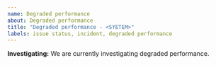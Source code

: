 ```yaml
---
name: Degraded performance
about: Degraded performance
title: "Degraded performance - <SYETEM>"
labels: issue status, incident, degraded performance
---
```


<!-- **Update:** YOUR UPDATE HERE. -->

<!-- **Resolved:** This incident has been resolved. -->

<!-- **Monitoring:** We have implemented a fix and we are continuing to monitor the incident. -->

<!-- Identified:** We have identified the issue and a fix is being implemented. -->

**Investigating:** We are currently investigating degraded performance.
